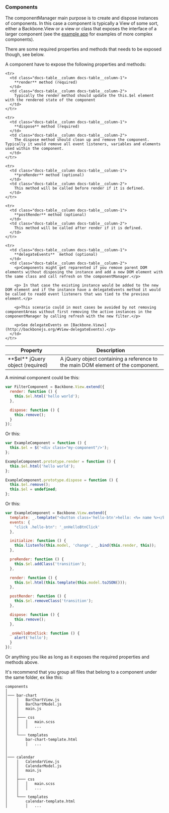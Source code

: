 ### <a name="components"></a> Components

The componentManager main purpose is to create and dispose instances of components. In this case a component is typically a View of some sort, either a Backbone.View or a view or class that exposes the interface of a larger component (see the [example app](/examples/example-app) for examples of more complex components).

There are some required properties and methods that needs to be exposed though, see below.

A component have to expose the following properties and methods:

<table class="docs-table">
  <thead>
    <tr>
      <th class="docs-table__column docs-table__column-1">Property</th>
      <th class="docs-table__column docs-table__column-2">Description</th>
    </tr>
  </thead>
  <tbody>
    <tr>
      <td class="docs-table__column docs-table__column-1">
        **$el** jQuery object (required)
      </td>
      <td class="docs-table__column docs-table__column-2">
        A jQuery object containing a reference to the main DOM element of the component.
      </td>
    </tr>

    <tr>
      <td class="docs-table__column docs-table__column-1">
        **render** method (required)
      </td>
      <td class="docs-table__column docs-table__column-2">
        Typically the render method should update the this.$el element with the rendered state of the component
      </td>
    </tr>

    <tr>
      <td class="docs-table__column docs-table__column-1">
        **dispose** method (required)
      </td>
      <td class="docs-table__column docs-table__column-2">
        The dispose method should clean up and remove the component. Typically it would remove all event listeners, variables and elements used within the component.
      </td>
    </tr>

    <tr>
      <td class="docs-table__column docs-table__column-1">
        **preRender** method (optional)
      </td>
      <td class="docs-table__column docs-table__column-2">
        This method will be called before render if it is defined.
      </td>
    </tr>

    <tr>
      <td class="docs-table__column docs-table__column-1">
        **postRender** method (optional)
      </td>
      <td class="docs-table__column docs-table__column-2">
        This method will be called after render if it is defined.
      </td>
    </tr>

    <tr>
      <td class="docs-table__column docs-table__column-1">
        **delegateEvents**  method (optional)
      </td>
      <td class="docs-table__column docs-table__column-2">
        <p>Components might get reparented if you remove parent DOM elements without disposing the instance and add a new DOM element with the same class and call refresh on the componentManager.</p>

        <p> In that case the existing instance would be added to the new DOM element and if the instance have a delegateEvents method it would be called to readd event listeners that was tied to the previous element.</p>

        <p>This scenario could in most cases be avoided by not removing componentAreas without first removing the active instances in the componentManager by calling refresh with the new filter.</p>

        <p>See delegateEvents on [Backbone.Views](http://backbonejs.org/#View-delegateEvents).</p>
      </td>
    </tr>
  </tbody>
</table>

A minimal component could be this:

```javascript
var FilterComponent = Backbone.View.extend({
  render: function () {
    this.$el.html('hello world');
  },

  dispose: function () {
    this.remove();
  }
});
```

Or this:
```javascript
var ExampleComponent = function () {
  this.$el = $('<div class="my-component"/>');
};

ExampleComponent.prototype.render = function () {
  this.$el.html('hello world');
};

ExampleComponent.prototype.dispose = function () {
  this.$el.remove();
  this.$el = undefined;
};
```

Or this:
```javascript
var ExampleComponent = Backbone.View.extend({
  template: _.template("<button class='hello-btn'>hello: <%= name %></button>");
  events: {
    "click .hello-btn": '_onHelloBtnClick'
  },

  initialize: function () {
    this.listenTo(this.model, 'change', _.bind(this.render, this));
  },

  preRender: function () {
    this.$el.addClass('transition');
  },

  render: function () {
    this.$el.html(this.template(this.model.toJSON()));
  },

  postRender: function () {
    this.$el.removeClass('transition');
  },

  dispose: function () {
    this.remove();
  },

  _onHelloBtnClick: function () {
    alert('hello');
  }
});
```

Or anything you like as long as it exposes the required properties and methods above.

It's recommend that you group all files that belong to a component under the same folder, ex like this:

```
components
│
│─── bar-chart
│    │   BarChartView.js
│    │   BarChartModel.js
│    │   main.js
│    │
│    ├─── css
│    │   │   main.scss
│    │   │   ...
│    │
│    └─── templates
│        bar-chart-template.html
│        │   ...
│
│
│─── calendar
│    │   CalendarView.js
│    │   CalendarModel.js
│    │   main.js
│    │
│    ├─── css
│    │   │   main.scss
│    │   │   ...
│    │
│    └─── templates
│        calendar-template.html
│        │   ...
```